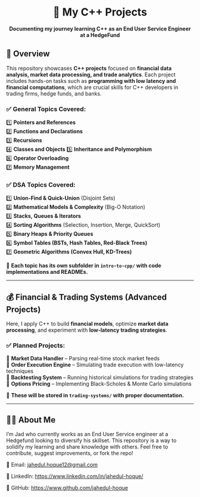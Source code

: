 <h1 align="center">🚀 My C++ Projects</h1>
<p align="center">
  <b>Documenting my journey learning C++ as an End User Service Engineer at a HedgeFund</b>
</p>

## **📌 Overview**
This repository showcases **C++ projects** focused on **financial data analysis, market data processing, and trade analytics**.  Each project includes hands-on tasks such as **programming with low latency and financial computations**, which are crucial skills for C++ developers in trading firms, hedge funds, and banks.

### ✅ General Topics Covered:  

1️⃣ **Pointers and References**   
2️⃣ **Functions and Declarations**  
3️⃣ **Recursions**  
4️⃣ **Classes and Objects** 
 5️⃣ **Inheritance and Polymorphism**  
6️⃣ **Operator Overloading**  
7️⃣ **Memory Management**  



### ✅ DSA Topics Covered:  

1️⃣ **Union-Find & Quick-Union** (Disjoint Sets)  
2️⃣ **Mathematical Models & Complexity** (Big-O Notation)  
3️⃣ **Stacks, Queues & Iterators**  
4️⃣ **Sorting Algorithms** (Selection, Insertion, Merge, QuickSort)  
5️⃣ **Binary Heaps & Priority Queues**  
6️⃣ **Symbol Tables (BSTs, Hash Tables, Red-Black Trees)**  
7️⃣ **Geometric Algorithms (Convex Hull, KD-Trees)**  

📌 **Each topic has its own subfolder in `intro-to-cpp/` with code implementations and READMEs.**  

---

## 💰 **Financial & Trading Systems (Advanced Projects)**  

Here, I apply C++ to build **financial models**, optimize **market data processing**, and experiment with **low-latency trading strategies**.  

### ✅ Planned Projects:  

🔹 **Market Data Handler** – Parsing real-time stock market feeds  
🔹 **Order Execution Engine** – Simulating trade execution with low-latency techniques  
🔹 **Backtesting System** – Running historical simulations for trading strategies  
🔹 **Options Pricing** – Implementing Black-Scholes & Monte Carlo simulations  

📌 **These will be stored in `trading-systems/` with proper documentation.**  

---

## 👨‍💻 About Me
I’m Jad who currently works as an End User Service engineer at a Hedgefund looking to diversify his skillset. This repository is a way to solidify my learning and share knowledge with others. Feel free to contribute, suggest improvements, or fork the repo!

📧 Email: jahedul.hoque12@gmail.com

🔗 LinkedIn: https://www.linkedin.com/in/jahedul-hoque/

🚀 GitHub: https://www.github.com/jahedul-hoque
